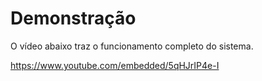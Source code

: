 # Demonstração

O vídeo abaixo traz o funcionamento completo do sistema.

https://www.youtube.com/embedded/5qHJrIP4e-I